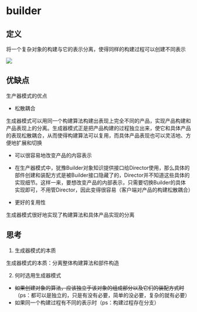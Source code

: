 # builder

## 定义

将一个复杂对象的构建与它的表示分离，使得同样的构建过程可以创建不同表示

![](https://cdn.jsdelivr.net/gh/zhecks/static_resources/images/202308162142549.png)

## 优缺点

生产器模式的优点

* 松散耦合

生成器模式可以用同一个构建算法构建出表现上完全不同的产品，实现产品构建和产品表现上的分离。生成器模式正是把产品构建的过程独立出来，使它和具体产品的表现松散耦合，从而使得构建算法可以复用，而具体产品表现也可以灵活地、方便地扩展和切换

* 可以很容易地改变产品的内容表示

* 在生产器模式中，犹豫Builder对象知识提供接口给Director使用，那么具体的部件创建和装配方式是被Builder接口隐藏了的，Director并不知道这些具体的实现细节。这样一来，要想改变产品的内部表示，只需要切换Builder的具体实现即可，不用管Director，因此变得很容易（客户端对产品的构建松散耦合）

* 更好的复用性

生成器模式很好地实现了构建算法和具体产品实现的分离

## 思考

1. 生成器模式的本质

生成器模式的本质：分离整体构建算法和部件构造

2. 何时选用生成器模式

* ~~如果创建对象的算法，应该独立于该对象的组成部分以及它们的装配方式时~~（ps：都可以是独立的，只是有没有必要，简单的没必要，复杂的就有必要）
* 如果同一个构建过程有不同的表示时（ps：构建过程存在分支）
